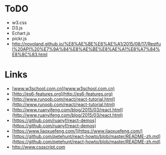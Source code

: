 # ToDO

- w3.css
- D3.js
- Echart.js
- pickr.js
- http://novoland.github.io/%E8%AE%BE%E8%AE%A1/2015/08/17/Restful%20API%20%E7%9A%84%E8%AE%BE%E8%AE%A1%E8%A7%84%E8%8C%83.html

# Links

* [www.w3school.com.cn](www.w3school.com.cn)
* [http://es6-features.org](http://es6-features.org)
* [http://www.runoob.com/react/react-tutorial.html](http://www.runoob.com/react/react-tutorial.html)
* [http://www.ruanyifeng.com/blog/2015/03/react.html](http://www.ruanyifeng.com/blog/2015/03/react.html)
* [https://github.com/ruanyf/react-demos](https://github.com/ruanyf/react-demos)
* [https://www.liaoxuefeng.com/](https://www.liaoxuefeng.com/)
* [https://github.com/petehunt/react-howto/blob/master/README-zh.md](https://github.com/petehunt/react-howto/blob/master/README-zh.md)
* http://www.cssscript.com
